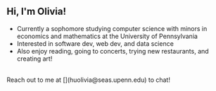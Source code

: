 ## Hi, I'm Olivia! 
- Currently a sophomore studying computer science with minors in economics and mathematics at the University of Pennsylvania
- Interested in software dev, web dev, and data science
- Also enjoy reading, going to concerts, trying new restaurants, and creating art!
<br>
Reach out to me at [](huolivia@seas.upenn.edu) to chat!

<!--
**olivianhu/olivianhu** is a ✨ _special_ ✨ repository because its `README.md` (this file) appears on your GitHub profile.

Here are some ideas to get you started:

- 🔭 I’m currently working on ...
- 🌱 I’m currently learning ...
- 👯 I’m looking to collaborate on ...
- 🤔 I’m looking for help with ...
- 💬 Ask me about ...
- 📫 How to reach me: ...
- 😄 Pronouns: ...
- ⚡ Fun fact: ...
-->
